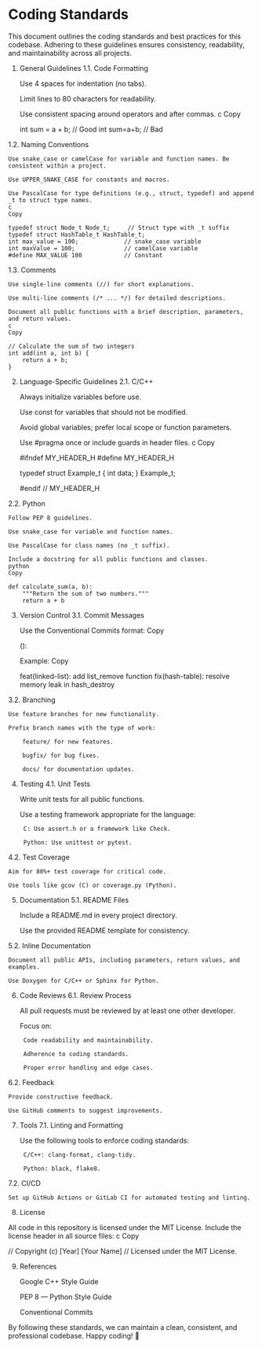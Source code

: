 # Coding Standards

This document outlines the coding standards and best practices for this codebase. Adhering to these guidelines ensures consistency, readability, and maintainability across all projects.
1. General Guidelines
1.1. Code Formatting

    Use 4 spaces for indentation (no tabs).

    Limit lines to 80 characters for readability.

    Use consistent spacing around operators and after commas.
    c
    Copy

    int sum = a + b;  // Good
    int sum=a+b;      // Bad

1.2. Naming Conventions

    Use snake_case or camelCase for variable and function names. Be consistent within a project.

    Use UPPER_SNAKE_CASE for constants and macros.

    Use PascalCase for type definitions (e.g., struct, typedef) and append _t to struct type names.
    c
    Copy

    typedef struct Node_t Node_t;     // Struct type with _t suffix
    typedef struct HashTable_t HashTable_t;
    int max_value = 100;             // snake_case variable
    int maxValue = 100;              // camelCase variable
    #define MAX_VALUE 100            // Constant

1.3. Comments

    Use single-line comments (//) for short explanations.

    Use multi-line comments (/* ... */) for detailed descriptions.

    Document all public functions with a brief description, parameters, and return values.
    c
    Copy

    // Calculate the sum of two integers
    int add(int a, int b) {
        return a + b;
    }

2. Language-Specific Guidelines
2.1. C/C++

    Always initialize variables before use.

    Use const for variables that should not be modified.

    Avoid global variables; prefer local scope or function parameters.

    Use #pragma once or include guards in header files.
    c
    Copy

    #ifndef MY_HEADER_H
    #define MY_HEADER_H

    typedef struct Example_t {
        int data;
    } Example_t;

    #endif // MY_HEADER_H

2.2. Python

    Follow PEP 8 guidelines.

    Use snake_case for variable and function names.

    Use PascalCase for class names (no _t suffix).

    Include a docstring for all public functions and classes.
    python
    Copy

    def calculate_sum(a, b):
        """Return the sum of two numbers."""
        return a + b

3. Version Control
3.1. Commit Messages

    Use the Conventional Commits format:
    Copy

    <type>(<scope>): <description>

    Example:
    Copy

    feat(linked-list): add list_remove function
    fix(hash-table): resolve memory leak in hash_destroy

3.2. Branching

    Use feature branches for new functionality.

    Prefix branch names with the type of work:

        feature/ for new features.

        bugfix/ for bug fixes.

        docs/ for documentation updates.

4. Testing
4.1. Unit Tests

    Write unit tests for all public functions.

    Use a testing framework appropriate for the language:

        C: Use assert.h or a framework like Check.

        Python: Use unittest or pytest.

4.2. Test Coverage

    Aim for 80%+ test coverage for critical code.

    Use tools like gcov (C) or coverage.py (Python).

5. Documentation
5.1. README Files

    Include a README.md in every project directory.

    Use the provided README template for consistency.

5.2. Inline Documentation

    Document all public APIs, including parameters, return values, and examples.

    Use Doxygen for C/C++ or Sphinx for Python.

6. Code Reviews
6.1. Review Process

    All pull requests must be reviewed by at least one other developer.

    Focus on:

        Code readability and maintainability.

        Adherence to coding standards.

        Proper error handling and edge cases.

6.2. Feedback

    Provide constructive feedback.

    Use GitHub comments to suggest improvements.

7. Tools
7.1. Linting and Formatting

    Use the following tools to enforce coding standards:

        C/C++: clang-format, clang-tidy.

        Python: black, flake8.

7.2. CI/CD

    Set up GitHub Actions or GitLab CI for automated testing and linting.

8. License

All code in this repository is licensed under the MIT License. Include the license header in all source files:
c
Copy

// Copyright (c) [Year] [Your Name]
// Licensed under the MIT License.

9. References

    Google C++ Style Guide

    PEP 8 — Python Style Guide

    Conventional Commits

By following these standards, we can maintain a clean, consistent, and professional codebase. Happy coding! 🚀
